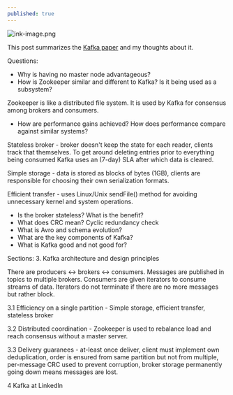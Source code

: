 ```yaml
---
published: true
---
```

![ink-image.png]({{site.baseurl}}/_posts/ink-image.png)

This post summarizes the [Kafka paper](http://notes.stephenholiday.com/Kafka.pdf) and my thoughts about it.

Questions:
- Why is having no master node advantageous?
- How is Zookeeper similar and different to Kafka? Is it being used as a subsystem?

Zookeeper is like a distributed file system. It is used by Kafka for consensus among brokers and consumers.

- How are performance gains achieved? How does performance compare against similar systems?

Stateless broker - broker doesn't keep the state for each reader, clients track that themselves. To get around deleting entries prior to everything being consumed Kafka uses an (7-day) SLA after which data is cleared.

Simple storage - data is stored as blocks of bytes (1GB), clients are responsible for choosing their own serialization formats.

Efficient transfer - uses Linux/Unix sendFile() method for avoiding unnecessary kernel and system operations.

- Is the broker stateless? What is the benefit?
- What does CRC mean? Cyclic redundancy check
- What is Avro and schema evolution?
- What are the key components of Kafka?
- What is Kafka good and not good for?

Sections:
3. Kafka architecture and design principles

There are producers <-> brokers <-> consumers. Messages are published in topics to multiple brokers. Consumers are given iterators to consume streams of data. Iterators do not terminate if there are no more messages but rather block.

3.1 Efficiency on a single partition - Simple storage, efficient transfer, stateless broker

3.2 Distributed coordination - Zookeeper is used to rebalance load and reach consensus without a master server.

3.3 Delivery guaranees - at-least once deliver, client must implement own deduplication, order is ensured from same partition but not from multiple, per-message CRC used to prevent corruption, broker storage permanently going down means messages are lost.

4 Kafka at LinkedIn
